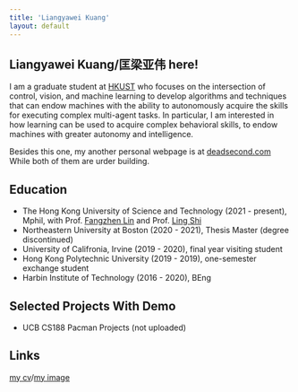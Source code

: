 ```yaml
---
title: 'Liangyawei Kuang'
layout: default
---
```


## Liangyawei Kuang/匡梁亚伟 here! 

I am a graduate student at [HKUST](https://hkust.edu.hk/) who focuses on the intersection of control, vision, and machine learning to develop algorithms and techniques that can endow machines with the ability to autonomously acquire the skills for executing complex multi-agent tasks. In particular, I am interested in how learning can be used to acquire complex behavioral skills, to endow machines with greater autonomy and intelligence.

Besides this one, my another personal webpage is at [deadsecond.com](https://www.deadsecond.com)
While both of them are urder building.

## Education

- The Hong Kong University of Science and Technology (2021 - present), Mphil, with Prof. [Fangzhen Lin](https://facultyprofiles.ust.hk/profiles.php?profile=fangzhen-lin-flin#researchinterest) and Prof. [Ling Shi](https://ece.hkust.edu.hk/eesling)
- Northeastern University at Boston (2020 - 2021), Thesis Master (degree discontinued)
- University of Califronia, Irvine (2019 - 2020), final year visiting student 
- Hong Kong Polytechnic University (2019 - 2019), one-semester exchange student
- Harbin Institute of Technology (2016 - 2020), BEng

## Selected Projects With Demo

- UCB CS188 Pacman Projects (not uploaded)

## Links
[my cv](https://github.com/klyw1998/LiangyaweiKuang/blob/gh-pages/Liangyawei%20Kuang's%20Curriculum%20vitae.pdf)/[my image](https://github.com/klyw1998/LiangyaweiKuang/blob/gh-pages/Image.jpeg)

